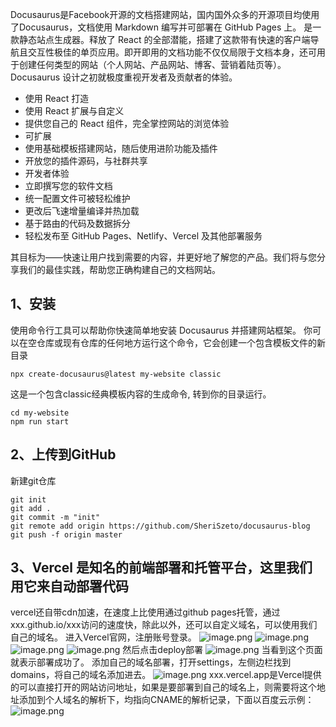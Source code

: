<!--
 * @Author: sheri sheri_situ@163.com
 * @Date: 2023-10-16 15:55:21
 * @LastEditors: sheri sheri_situ@163.com
 * @LastEditTime: 2023-10-16 15:55:21
 * @FilePath: /docusaurus-blog/README.md
-->
Docusaurus是Facebook开源的文档搭建网站，国内国外众多的开源项目均使用了Docusaurus，文档使用 Markdown 编写并可部署在 GitHub Pages 上。
是一款静态站点生成器。释放了 React 的全部潜能，搭建了这款带有快速的客户端导航且交互性极佳的单页应用。即开即用的文档功能不仅仅局限于文档本身，还可用于创建任何类型的网站（个人网站、产品网站、博客、营销着陆页等）。
Docusaurus 设计之初就极度重视开发者及贡献者的体验。

- 使用 React 打造
- 使用 React 扩展与自定义
- 提供您自己的 React 组件，完全掌控网站的浏览体验
- 可扩展
- 使用基础模板搭建网站，随后使用进阶功能及插件
- 开放您的插件源码，与社群共享
- 开发者体验
- 立即撰写您的软件文档
- 统一配置文件可被轻松维护
- 更改后飞速增量编译并热加载
- 基于路由的代码及数据拆分
- 轻松发布至 GitHub Pages、Netlify、Vercel 及其他部署服务

其目标为——快速让用户找到需要的内容，并更好地了解您的产品。我们将与您分享我们的最佳实践，帮助您正确构建自己的文档网站。

## 1、安装
使用命令行工具可以帮助你快速简单地安装 Docusaurus 并搭建网站框架。 你可以在空仓库或现有仓库的任何地方运行这个命令，它会创建一个包含模板文件的新目录
```shell
npx create-docusaurus@latest my-website classic
```
这是一个包含classic经典模板内容的生成命令, 转到你的目录运行。
```shell
cd my-website
npm run start
```
## 2、上传到GitHub
新建git仓库
```shell
git init
git add .
git commit -m "init"
git remote add origin https://github.com/SheriSzeto/docusaurus-blog
git push -f origin master
```
## 3、Vercel 是知名的前端部署和托管平台，这里我们用它来自动部署代码
vercel还自带cdn加速，在速度上比使用通过github pages托管，通过xxx.github.io/xxx访问的速度快，除此以外，还可以自定义域名，可以使用我们自己的域名。
进入Vercel官网，注册账号登录。
![image.png](https://cdn.nlark.com/yuque/0/2023/png/21382958/1692755029088-e9ed396b-fedf-4f55-b25b-9833cf4986c7.png#averageHue=%23020101&clientId=ucbe5924a-9c92-4&from=paste&height=401&id=u5aaee061&originHeight=801&originWidth=1626&originalType=binary&ratio=2&rotation=0&showTitle=false&size=80095&status=done&style=none&taskId=u69ed62db-f7da-4bce-a56c-6e50bf8e2c0&title=&width=813)
![image.png](https://cdn.nlark.com/yuque/0/2023/png/21382958/1692755035818-80e25825-d1ca-4d5a-b359-12bb09f253ba.png#averageHue=%230c0b0b&clientId=ucbe5924a-9c92-4&from=paste&height=435&id=u37834a40&originHeight=870&originWidth=1464&originalType=binary&ratio=2&rotation=0&showTitle=false&size=144514&status=done&style=none&taskId=uc2422e71-1a55-4440-a7d0-60a896bfb9d&title=&width=732)
![image.png](https://cdn.nlark.com/yuque/0/2023/png/21382958/1692755043393-38820e38-39fe-49aa-8bf2-6c9b4226bbcc.png#averageHue=%23b1846e&clientId=ucbe5924a-9c92-4&from=paste&height=416&id=u26d32b7d&originHeight=831&originWidth=1918&originalType=binary&ratio=2&rotation=0&showTitle=false&size=265103&status=done&style=none&taskId=ud9ae6af8-0132-4bfe-ae7e-4292d9a76f1&title=&width=959)
![image.png](https://cdn.nlark.com/yuque/0/2023/png/21382958/1692755235937-18148d80-646e-4942-b535-e1114807381a.png#averageHue=%230a0909&clientId=ucbe5924a-9c92-4&from=paste&height=663&id=u1902d2d4&originHeight=1326&originWidth=2718&originalType=binary&ratio=2&rotation=0&showTitle=false&size=289906&status=done&style=none&taskId=u8ddbddac-0abf-4763-b97b-25b1b63200c&title=&width=1359)
然后点击deploy部署
![image.png](https://cdn.nlark.com/yuque/0/2023/png/21382958/1692755300598-d8c19cc8-e4c6-4324-b929-2009dc661ab3.png#averageHue=%23111010&clientId=ucbe5924a-9c92-4&from=paste&height=616&id=u0c0db003&originHeight=1232&originWidth=2618&originalType=binary&ratio=2&rotation=0&showTitle=false&size=260803&status=done&style=none&taskId=ube7c54ad-e50f-4470-936a-7241f61ef0b&title=&width=1309)
当看到这个页面就表示部署成功了。
添加自己的域名部署，打开settings，左侧边栏找到domains，将自己的域名添加进去。
![image.png](https://cdn.nlark.com/yuque/0/2023/png/21382958/1692755423608-0fc38d8b-673d-489a-8719-70094f69023d.png#averageHue=%23040404&clientId=ucbe5924a-9c92-4&from=paste&height=674&id=u91393cd5&originHeight=1348&originWidth=2716&originalType=binary&ratio=2&rotation=0&showTitle=false&size=232915&status=done&style=none&taskId=u88621768-e840-4cb0-82db-488e1729f96&title=&width=1358)
xxx.vercel.app是Vercel提供的可以直接打开的网站访问地址，如果是要部署到自己的域名上，则需要将这个地址添加到个人域名的解析下，均指向CNAME的解析记录，下面以百度云示例：
![image.png](https://cdn.nlark.com/yuque/0/2023/png/21382958/1692755698785-6891931c-8743-4eac-8bb6-63d743155619.png#averageHue=%23f47b6c&clientId=ucbe5924a-9c92-4&from=paste&height=267&id=u50469b65&originHeight=534&originWidth=1917&originalType=binary&ratio=2&rotation=0&showTitle=false&size=80991&status=done&style=none&taskId=u76946212-430a-489c-844b-fc438a11619&title=&width=958.5)
